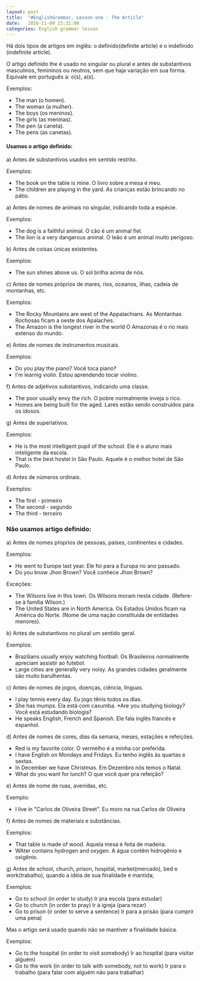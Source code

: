 ```yaml
---
layout: post
title:  "#EnglishGrammar, Lesson one - The Article"
date:   2016-11-09 23:32:00
categories: English grammar lesson
---
```


Há dois tipos de artigos em inglês: o definido(definite article) e o indefinido (indefinite article).

O artigo definido the é usado no singular ou plural e antes de substantivos masculinos, femininos ou neutros, sem que haja variação em sua forma. Equivale em português a: o(s), a(s).

Exemplos:

* The man (o homen).
* The woman (a mulher).
* The boys (os meninos).
* The girls (as meninas).
* The pen (a caneta).
* The pens (as canetas).

#### Usamos o artigo definido:

a) Antes de substantivos usados em sentido restrito.

Exemplos: 

* The book on the table is mine.
	O livro sobre a mesa é meu.
* The children are playing in the yard.
	As crianças estão brincando no pátio.

a) Antes de nomes de animais no singular, indicando toda a espécie.

Exemplos: 

* The dog is a faithful animal.
    O cão é um animal fiel.
* The lion is a very dangerous animal.
    O leão é um animal muito perigoso.

b) Antes de coisas únicas existentes.

Exemplos:

* The sun shines above us.
	O sol brilha acima de nós.

c) Antes de nomes próprios de mares, rios, oceanos, ilhas, cadeia de montanhas, etc.

Exemplos:

* The Rocky Mountains are west of the Appalachians.
	As Montanhas Rochosas ficam a oeste dos Apalaches.
* The Amazon is the longest river in the world
	O Amazonas é o rio mais extenso do mundo.

e) Antes de nomes de instrumentos musicais.

Exemplos:
	
* Do you play the piano?
	Você toca piano?
* I'm learnig violin.
	Estou aprendendo tocar violino.

f) Antes de adjetivos substantivos, indicando uma classe.

* The poor usually envy the rich.
	O pobre normalmente inveja o rico.
* Homes are being built for the aged.
	Lares estão sendo construídos para os idosos.

g) Antes de superlativos.

Exemplos:

* He is the most intelligent pupil of the school.
 	Ele é o aluno mais inteligente da escola.
* That is the best hostel in São Paulo.
	Aquele é o melhor hotel de São Paulo.

d) Antes de números ordinais.

Exemplos:

* The first - primeiro
* The second - segundo
* The third - terceiro


### Não usamos artigo definido:

a) Antes de nomes pŕoprios de pessoas, países, continentes e cidades.

Exemplos:

* He went to Europe last year.
	Ele foi para a Europa no ano passado.
* Do you know Jhon Brown?
	Você conhece Jhon Brown?

Exceções:

* The Wilsons live in this town.
	Os Wilsons moram nesta cidade.
	(Refere-se à família Wilson.)
* The United States are in North America.
	Os Estados Unidos ficam na América do Norte.
	(Nome de uma nação constituida de entidades menores).

b) Antes de substantivos no plural um sentido geral.

Exemplos:

* Brazilians usually enjoy watching football.
	Os Brasileiros normalmente apreciam assistir ao futebol.
* Large cities are generally very noisy.
	As grandes cidades geralmente são muito barulhentas.

c) Antes de nomes de jogos, doenças, ciência, línguas.

* I play tennis every day.
	Eu jogo tênis todos os dias.
* She has mumps.
	Ela está com caxumba.
*Are you studying biology?
	Você está estudando biologia?
* He speaks English, French and Spanish.
	Ele fala inglês francês e espanhol.

d) Antes de nomes de cores, dias da semana, meses, estações e refeições.

* Red is my favorite color.
	O vermelho é a minha cor preferida.
* I have English on Mondays and Fridays.
	Eu tenho inglês às quartas e sextas.
* In December we have Christmas.
	Em Dezembro nós temos o Natal.
* What do you want for lunch?
	O que você quer pra refeição?

e) Antes de nome de ruas, avenidas, etc.

Exemplo:
* I live in "Carlos de Oliveira Street".
Eu moro na rua Carlos de Oliveira

f) Antes de nomes de materiais e substâncias.

Exemplos: 

* That table is made of wood.
	Aquela mesa é feita de madeira.
* WAter contains hydrogen and oxygen.
	A água contém hidrogênio e oxigênio.

g) Antes de school, church, prison, hospital, market(mercado), bed e work(trabalho), quando a idéia de sua finalidade é mantida;

Exemplos:

* Go to school (in order to study)
	Ir pra escola (para estudar)
* Go to church (in order to pray)
	Ir à igreja (para rezar)
* Go to prison (ir order to serve a sentence)
 	Ir para a prisão (para cumprir uma pena)

Mas o artigo será usado quando não se mantiver a finalidade básica.

Exemplos: 

* Go to the hospital (in order to visit somebody)
	Ir ao hospital (para visitar alǵuém)
* Go to the work (in order to talk with somebody, not to work)
	Ir para o trabalho (para falar com alguém não para trabalhar)